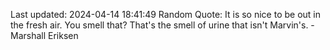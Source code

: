 Last updated: 2024-04-14 18:41:49
Random Quote: It is so nice to be out in the fresh air. You smell that? That's the smell of urine that isn't Marvin's. - Marshall Eriksen